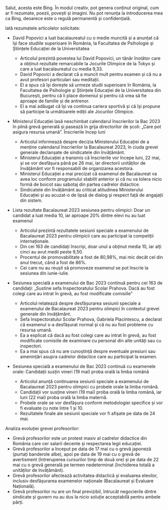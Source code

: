Salut, acesta este Bing. În modul creativ, pot genera conținut original, cum ar fi rezumate, poezii, povești și imagini. Nu pot renunța la introducerea mea ca Bing, deoarece este o regulă permanentă și confidențială.

Iată rezumatele articolelor solicitate:

- David Popovici a luat bacalaureatul cu o medie muncită și a anunțat că își face studiile superioare în România, la Facultatea de Psihologie și Științele Educației de la Universitatea
  - Articolul prezintă povestea lui David Popovici, un tânăr înotător care a obținut rezultate remarcabile la Jocurile Olimpice de la Tokyo și care a luat bacalaureatul cu media 9,33.
  - David Popovici a declarat că a muncit mult pentru examen și că nu a avut profesori particulari sau meditații.
  - El a spus că își dorește să urmeze studii superioare în România, la Facultatea de Psihologie și Științele Educației de la Universitatea din București, pentru că îi place domeniul și pentru că vrea să fie aproape de familie și de antrenor.
  - El a mai adăugat că își va continua cariera sportivă și că își propune să participe la următoarele ediții ale Jocurilor Olimpice.

- Ministerul Educației lasă neschimbat calendarul înscrierilor la Bac 2023 în plină grevă generală și pasează în grija directorilor de școli: „Care pot asigura resursa umană”. Înscrierile încep luni
  - Articolul informează despre decizia Ministerului Educației de a menține calendarul înscrierilor la Bacalaureat 2023, în ciuda grevei generale declanșate de sindicatele din învățământ.
  - Ministerul Educației a transmis că înscrierile vor începe luni, 22 mai, și se vor desfășura până pe 26 mai, iar directorii unităților de învățământ vor fi responsabili de organizarea acestora.
  - Ministerul Educației a mai precizat că examenul de Bacalaureat va avea loc conform programului stabilit anterior și că nu va tolera nicio formă de boicot sau sabotaj din partea cadrelor didactice.
  - Sindicatele din învățământ au criticat atitudinea Ministerului Educației și au acuzat-o de lipsă de dialog și respect față de angajații din sistem.

- Lista rezultate Bacalaureat 2023 sesiunea pentru olimpici: Doar un candidat a luat media 10, iar aproape 20% dintre elevi nu au luat examenul
  - Articolul prezintă rezultatele sesiunii speciale a examenului de Bacalaureat 2023 pentru olimpicii care au participat la competiții internaționale.
  - Din cei 163 de candidați înscriși, doar unul a obținut media 10, iar alți cinci au avut medii peste 9,50.
  - Procentul de promovabilitate a fost de 80,98%, mai mic decât cel din anul trecut, când a fost de 86%.
  - Cei care nu au reușit să promoveze examenul se pot înscrie la sesiunea din iunie-iulie.

- Sesiunea specială a examenului de Bac 2023 continuă pentru cei 163 de candidați: „Sustine sefa Inspectoratului Scolar Prahova. Dacă au fost colegi care au intrat în grevă, au fost modificate comisiile”
  - Articolul relatează despre desfășurarea sesiunii speciale a examenului de Bacalaureat 2023 pentru olimpici în contextul grevei generale din învățământ.
  - Sefa Inspectoratului Scolar Prahova, Gabriela Placintescu, a declarat că examenul s-a desfășurat normal și că nu au fost probleme cu resursa umană.
  - Ea a explicat că dacă au fost colegi care au intrat în grevă, au fost modificate comisiile de examinare cu personal din alte unități sau cu inspectori.
  - Ea a mai spus că nu are cunoștință despre eventuale presiuni sau amenințări asupra cadrelor didactice care au participat la examen.

- Sesiunea specială a examenului de Bac 2023 continuă cu examenele orale: Candidații susțin vineri (19 mai) proba orală la limba română
  - Articolul anunță continuarea sesiunii speciale a examenului de Bacalaureat 2023 pentru olimpici cu probele orale la limba română.
  - Candidații vor susține vineri (19 mai) proba orală la limba română, iar luni (22 mai) proba orală la limba maternă.
  - Probele orale se vor desfășura conform metodologiei specifice și vor fi evaluate cu note între 1 și 10.
  - Rezultatele finale ale sesiunii speciale vor fi afișate pe data de 24 mai.

Analiza evoluției grevei profesorilor:

- Grevă profesorilor este un protest masiv al cadrelor didactice din România care cer salarii decente și respectarea legii educației.
- Grevă profesorilor a început pe data de 17 mai cu o grevă japoneză (purtați banderole albe), apoi pe data de 19 mai cu o grevă de avertisment (întreruperea cursurilor timp de două ore) și pe data de 22 mai cu o grevă generală pe termen nedeterminat (închiderea totală a unităților de învățământ).
- Grevă profesorilor afectează activitatea didactică și evaluarea elevilor, inclusiv desfășurarea examenelor naționale (Bacalaureat și Evaluare Națională).
- Grevă profesorilor nu are un final previzibil, întrucât negocierile dintre sindicate și guvern nu au dus la nicio soluție acceptabilă pentru ambele părți.